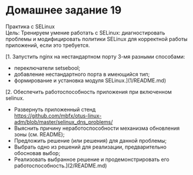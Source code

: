 # Домашнее задание 19
  
Практика с SELinux  
Цель: Тренируем умение работать с SELinux: диагностировать проблемы и модифицировать политики SELinux для корректной работы приложений, если это требуется.  
  
[1. Запустить nginx на нестандартном порту 3-мя разными способами:  
- переключатели setsebool;  
- добавление нестандартного порта в имеющийся тип;  
- формирование и установка модуля SELinux.](1/README.md)  
  
[2. Обеспечить работоспособность приложения при включенном selinux.  
- Развернуть приложенный стенд  
https://github.com/mbfx/otus-linux-adm/blob/master/selinux_dns_problems/  
- Выяснить причину неработоспособности механизма обновления зоны (см. README);  
- Предложить решение (или решения) для данной проблемы;  
- Выбрать одно из решений для реализации, предварительно обосновав выбор;  
- Реализовать выбранное решение и продемонстрировать его работоспособность.](2/README.md)  
